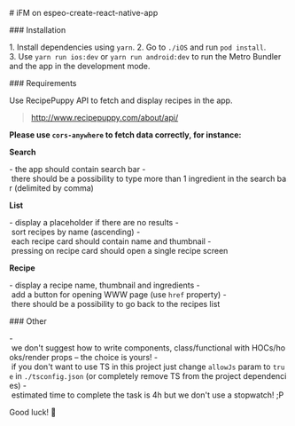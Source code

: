 # iFM on espeo-create-react-native-app

### Installation

1. Install dependencies using `yarn`.
2. Go to `./iOS` and run `pod install`.
3. Use `yarn run ios:dev` or `yarn run android:dev` to run the Metro Bundler and the app in the development mode.

### Requirements

Use RecipePuppy API to fetch and display recipes in the app.

> http://www.recipepuppy.com/about/api/

**Please use `cors-anywhere` to fetch data correctly, for instance:**

**Search**

- the app should contain search bar
- there should be a possibility to type more than 1 ingredient in the search bar (delimited by comma)

**List**

- display a placeholder if there are no results
- sort recipes by name (ascending)
- each recipe card should contain name and thumbnail
- pressing on recipe card should open a single recipe screen

**Recipe**

- display a recipe name, thumbnail and ingredients
- add a button for opening WWW page (use `href` property)
- there should be a possibility to go back to the recipes list

### Other

- we don't suggest how to write components, class/functional with HOCs/hooks/render props – the choice is yours!
- if you don't want to use TS in this project just change `allowJs` param to `true` in `./tsconfig.json` (or completely remove TS from the project dependencies)
- estimated time to complete the task is 4h but we don't use a stopwatch! ;P

Good luck! 🤗

